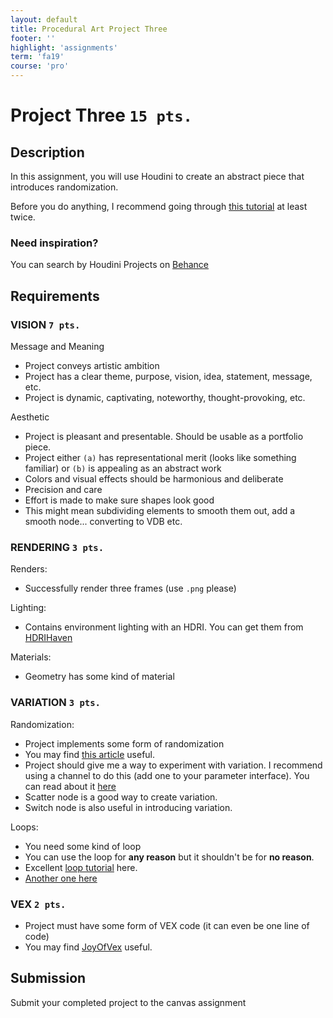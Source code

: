 ```yaml
---
layout: default
title: Procedural Art Project Three
footer: ''
highlight: 'assignments'
term: 'fa19'
course: 'pro'
---
```

# Project Three `15 pts.`
## Description
In this assignment, you will use Houdini to create an abstract piece that introduces randomization.

Before you do anything, I recommend going through [this tutorial](https://youtu.be/mVim6iPEFGY) at least twice.

### Need inspiration?
You can search by Houdini Projects on [Behance](https://www.behance.net/search?content=projects&tools=28119&sort=featured_date&time=week)



## Requirements
### VISION `7 pts.`
Message and Meaning
 * Project conveys artistic ambition
 * Project has a clear theme, purpose, vision, idea, statement, message, etc.
 * Project is dynamic, captivating, noteworthy, thought-provoking, etc.

Aesthetic
 * Project is pleasant and presentable. Should be usable as a portfolio piece.
 * Project either `(a)` has representational merit (looks like something familiar) or `(b)` is appealing as an abstract work 
 * Colors and visual effects should be harmonious and deliberate
 * Precision and care
 * Effort is made to make sure shapes look good
 * This might mean subdividing elements to smooth them out, add a smooth node... converting to VDB etc.

### RENDERING `3 pts.`
Renders:
 * Successfully render three frames (use `.png` please)

Lighting:
 * Contains environment lighting with an HDRI. You can get them from [HDRIHaven](https://hdrihaven.com/)

Materials:
 * Geometry has some kind of material
 
### VARIATION `3 pts.`

Randomization:
 * Project implements some form of randomization
 * You may find [this article](https://houdinitricks.com/different-ways-to-randomize-scale-in-houdini/) useful.
 * Project should give me a way to experiment with variation. I recommend using a channel to do this (add one to your parameter interface). You can read about it [here](http://www.tokeru.com/cgwiki/index.php?title=JoyOfVex2)
 * Scatter node is a good way to create variation.
 * Switch node is also useful in introducing variation.

Loops:
 * You need some kind of loop
 * You can use the loop for __any reason__ but it shouldn't be for __no reason__.
 * Excellent [loop tutorial](https://www.youtube.com/watch?v=_ermCiovKIY&t=1098s) here.
 * [Another one here](https://www.youtube.com/watch?v=xs5WezgOZlo&list=PLluEQHH-SaesqNqByvAzI63_txp5n2lW6&index=8&t=0s)
 

### VEX `2 pts.`
 * Project must have some form of VEX code (it can even be one line of code)
 * You may find [JoyOfVex](http://www.tokeru.com/cgwiki/index.php?title=JoyOfVex) useful.


## Submission
Submit your completed project to the canvas assignment
